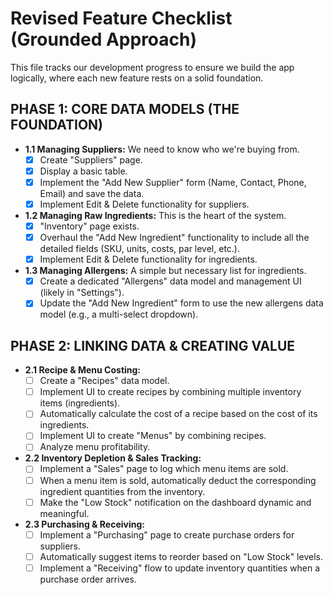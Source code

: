 # Revised Feature Checklist (Grounded Approach)

This file tracks our development progress to ensure we build the app logically, where each new feature rests on a solid foundation.

## PHASE 1: CORE DATA MODELS (THE FOUNDATION)

*   **1.1 Managing Suppliers:** We need to know who we're buying from.
    *   [x] Create "Suppliers" page.
    *   [x] Display a basic table.
    *   [x] Implement the "Add New Supplier" form (Name, Contact, Phone, Email) and save the data.
    *   [x] Implement Edit & Delete functionality for suppliers.

*   **1.2 Managing Raw Ingredients:** This is the heart of the system.
    *   [x] "Inventory" page exists.
    *   [x] Overhaul the "Add New Ingredient" functionality to include all the detailed fields (SKU, units, costs, par level, etc.).
    *   [x] Implement Edit & Delete functionality for ingredients.

*   **1.3 Managing Allergens:** A simple but necessary list for ingredients.
    *   [x] Create a dedicated "Allergens" data model and management UI (likely in "Settings").
    *   [x] Update the "Add New Ingredient" form to use the new allergens data model (e.g., a multi-select dropdown).

## PHASE 2: LINKING DATA & CREATING VALUE

*   **2.1 Recipe & Menu Costing:**
    *   [ ] Create a "Recipes" data model.
    *   [ ] Implement UI to create recipes by combining multiple inventory items (ingredients).
    *   [ ] Automatically calculate the cost of a recipe based on the cost of its ingredients.
    *   [ ] Implement UI to create "Menus" by combining recipes.
    *   [ ] Analyze menu profitability.

*   **2.2 Inventory Depletion & Sales Tracking:**
    *   [ ] Implement a "Sales" page to log which menu items are sold.
    *   [ ] When a menu item is sold, automatically deduct the corresponding ingredient quantities from the inventory.
    *   [ ] Make the "Low Stock" notification on the dashboard dynamic and meaningful.

*   **2.3 Purchasing & Receiving:**
    *   [ ] Implement a "Purchasing" page to create purchase orders for suppliers.
    *   [ ] Automatically suggest items to reorder based on "Low Stock" levels.
    *   [ ] Implement a "Receiving" flow to update inventory quantities when a purchase order arrives.
